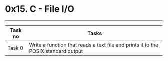 # 0x15. C - File I/O
----
|Task no |Tasks	|
|--------|------|
|Task 0  |Write a function that reads a text file and prints it to the POSIX standard output|

